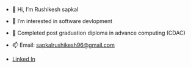 - 👋 Hi, I’m Rushikesh sapkal
- 👀 I’m interested in software devlopment
- 🌱 Completed post graduation diploma in advance computing (CDAC)
- 📫 Email: sapkalrushikesh96@gmail.com

- <div class="badge-base LI-profile-badge" data-locale="en_US" data-size="large" data-theme="light" data-type="VERTICAL" data-vanity="rushikesh-sapkal-561751235" data-version="v1"><a class="badge-base__link LI-simple-link" href="https://in.linkedin.com/in/rushikesh-sapkal-561751235?trk=profile-badge">Linked In</a></div>
              

<!---
Rushikeshs96/Rushikeshs96 is a ✨ special ✨ repository because its `README.md` (this file) appears on your GitHub profile.
You can click the Preview link to take a look at your changes.
--->
